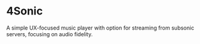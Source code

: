 # 4Sonic
A simple UX-focused music player with option for streaming from subsonic servers, focusing on audio fidelity.
